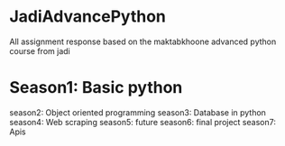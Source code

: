 # JadiAdvancePython
All assignment response based on the maktabkhoone advanced python course from jadi
# Season1: Basic python
season2: Object oriented programming
season3: Database in python
season4: Web scraping
season5: future 
season6: final project
season7: Apis
